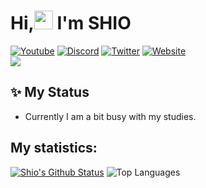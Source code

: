 <h1 align="left">Hi,<a target="_blank"><img src="https://media.giphy.com/media/hvRJCLFzcasrR4ia7z/giphy.gif" width="30px" style="max-width:100%;"></a> I'm SHIO</h1>

[![Youtube](https://img.shields.io/badge/YouTube-FF0000?style=for-the-badge&logo=youtube&logoColor=white)](https://www.youtube.com/Shio7)
[![Discord](https://img.shields.io/badge/Discord-7289DA?style=for-the-badge&logo=discord&logoColor=white)](https://discord.com/users/643116087919116298)
[![Twitter](https://img.shields.io/badge/Twitter-1DA1F2?style=for-the-badge&logo=twitter&logoColor=white)](https://twitter.com/SHI3DO)
[![Website](https://img.shields.io/website?label=shii.io&style=for-the-badge&url=https://parfait.io)](https://shii.io)    
![](https://komarev.com/ghpvc/?username=SHI3DO&color=blueviolet)

## ✨ My Status
+ Currently I am a bit busy with my studies.  

## My statistics:  
[![Shio's Github Status](https://github-readme-stats.vercel.app/api?username=SHI3DO&show_icons=true&layout=compact&theme=buefy)](https://github.com/SHI3DO)
![Top Languages](https://github-readme-stats.vercel.app/api/top-langs/?username=SHI3DO&layout=compact&theme=buefy)
